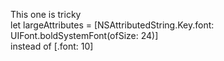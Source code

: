 This one is tricky    
let largeAttributes = [NSAttributedString.Key.font: UIFont.boldSystemFont(ofSize: 24)]   
instead of [.font: 10]    
